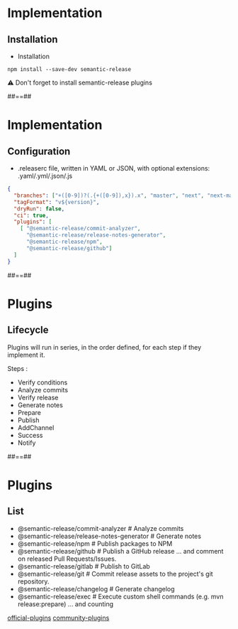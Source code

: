 <!-- .slide: -->
# Implementation
## Installation

* Installation

```
npm install --save-dev semantic-release
```

⚠️ Don't forget to install semantic-release plugins

##==##
# Implementation
## Configuration

* .releaserc file, written in YAML or JSON, with optional extensions: .yaml/.yml/.json/.js

```json
{
  "branches": ["+([0-9])?(.{+([0-9]),x}).x", "master", "next", "next-major", {"name": "beta", "prerelease": true}, {"name": "alpha", "prerelease": true}],
  "tagFormat": "v${version}",
  "dryRun": false,
  "ci": true,
  "plugins": [
    [ "@semantic-release/commit-analyzer", 
      "@semantic-release/release-notes-generator",
      "@semantic-release/npm",
      "@semantic-release/github"]
  ]
}
```

##==##
# Plugins
## Lifecycle

Plugins will run in series, in the order defined, for each step if they implement it.

Steps : 
* Verify conditions
* Analyze commits
* Verify release
* Generate notes
* Prepare
* Publish
* AddChannel
* Success
* Notify

##==##
# Plugins
## List

* @semantic-release/commit-analyzer         # Analyze commits
* @semantic-release/release-notes-generator # Generate notes
* @semantic-release/npm                     # Publish packages to NPM
* @semantic-release/github                  # Publish a GitHub release ... and comment on released Pull Requests/Issues.
* @semantic-release/gitlab                  # Publish to GitLab
* @semantic-release/git                     # Commit release assets to the project's git repository.
* @semantic-release/changelog               # Generate changelog
* @semantic-release/exec                    # Execute custom shell commands (e.g. mvn release:prepare)
... and counting

[official-plugins](https://semantic-release.gitbook.io/semantic-release/extending/plugins-list#official-plugins)
[community-plugins](https://semantic-release.gitbook.io/semantic-release/extending/plugins-list#community-plugins)

